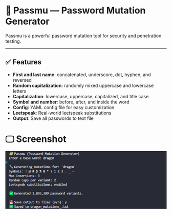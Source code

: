 # 🔐 Passmu — Password Mutation Generator

Passmu is a powerful password mutation tool for security and penetration testing.

---

## ✅ Features

- **First and last name**: concatenated, underscore, dot, hyphen, and reversed
- **Random capitalization**: randomly mixed uppercase and lowercase letters
- **Capitalization**: lowercase, uppercase, capitalized, and title case
- **Symbol and number**: before, after, and inside the word
- **Config**: YAML config file for easy customization
- **Leetspeak**: Real-world leetspeak substitutions
- **Output**: Save all passwords to text file

# 🖵 Screenshot

![Passmu Terminal Screenshot](screenshot.png)
